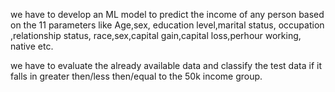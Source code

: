 we have to develop an ML model to predict the income of any person based on the 11 parameters like Age,sex, education level,marital status, occupation ,relationship status,
race,sex,capital gain,capital loss,perhour working, native etc.

we have to evaluate the already available data and classify the test data if it falls in greater then/less then/equal to the 50k income group.
